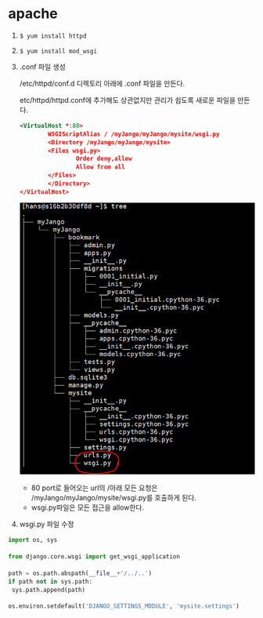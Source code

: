 # apache

1. `$ yum install httpd`

2. `$ yum install mod_wsgi`

3. .conf 파일 생성

   /etc/httpd/conf.d 디렉토리 아래에 .conf 파일을 만든다.

   etc/httpd/httpd.conf에 추가해도 상관없지만 관리가 쉽도록 새로운 파일을 만든다.

   ```xml
   <VirtualHost *:80>
           WSGIScriptAlias / /myJango/myJango/mysite/wsgi.py
           <Directory /myJango/myJango/mysite>
           <Files wsgi.py>
                   Order deny,allow
                   Allow from all
           </Files>
           </Directory>
   </VirtualHost>
   ```

   ![img](./img/img2.png)

   - 80 port로 들어오는 url의 /아래 모든 요청은 /myJango/myJango/mysite/wsgi.py를 호출하게 된다.
   - wsgi.py파일은 모든 접근을 allow한다.

4.  wsgi.py 파일 수정

   ```python
   import os, sys
   
   from django.core.wsgi import get_wsgi_application
   
   path = os.path.abspath(__file__+'/../..')
   if path not in sys.path:
   	sys.path.append(path)
   
   os.environ.setdefault('DJANGO_SETTINGS_MODULE', 'mysite.settings')
   
   ```

   

